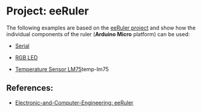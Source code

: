 # Project: eeRuler

The following examples are based on the [eeRuler project](https://github.com/Electronic-and-Computer-Engineering/eeRuler) and show how the individual components of the ruler (**Arduino Micro** platform) can be used:

* [Serial](serial-hello)

* [RGB LED](rgb-led)

* [Temperature Sensor LM75]()temp-lm75



## References:
* [Electronic-and-Computer-Engineering: eeRuler](https://github.com/Electronic-and-Computer-Engineering/eeRuler)
